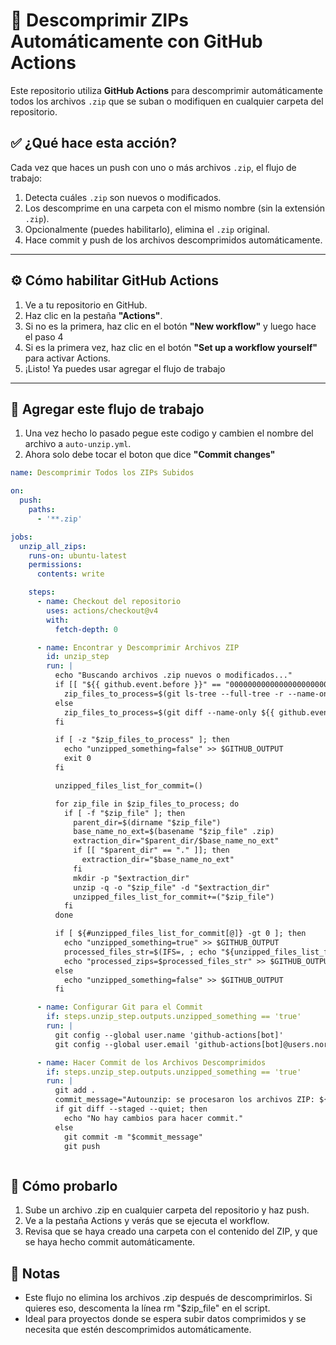 # 🚀 Descomprimir ZIPs Automáticamente con GitHub Actions

Este repositorio utiliza **GitHub Actions** para descomprimir automáticamente todos los archivos `.zip` que se suban o modifiquen en cualquier carpeta del repositorio.

## ✅ ¿Qué hace esta acción?

Cada vez que haces un push con uno o más archivos `.zip`, el flujo de trabajo:

1. Detecta cuáles `.zip` son nuevos o modificados.
2. Los descomprime en una carpeta con el mismo nombre (sin la extensión `.zip`).
3. Opcionalmente (puedes habilitarlo), elimina el `.zip` original.
4. Hace commit y push de los archivos descomprimidos automáticamente.

---

## ⚙️ Cómo habilitar GitHub Actions

1. Ve a tu repositorio en GitHub.
2. Haz clic en la pestaña **"Actions"**.
3. Si no es la primera, haz clic en el botón **"New workflow"** y luego hace el paso 4
4. Si es la primera vez, haz clic en el botón **"Set up a workflow yourself"** para activar Actions.
5. ¡Listo! Ya puedes usar agregar el flujo de trabajo

---

## 📂 Agregar este flujo de trabajo

1. Una vez hecho lo pasado pegue este codigo y cambien el nombre del archivo a  `auto-unzip.yml`.
2. Ahora solo debe tocar el boton que dice **"Commit changes"**

```yaml
name: Descomprimir Todos los ZIPs Subidos

on:
  push:
    paths:
      - '**.zip'

jobs:
  unzip_all_zips:
    runs-on: ubuntu-latest
    permissions:
      contents: write

    steps:
      - name: Checkout del repositorio
        uses: actions/checkout@v4
        with:
          fetch-depth: 0

      - name: Encontrar y Descomprimir Archivos ZIP
        id: unzip_step
        run: |
          echo "Buscando archivos .zip nuevos o modificados..."
          if [[ "${{ github.event.before }}" == "0000000000000000000000000000000000000000" ]]; then
            zip_files_to_process=$(git ls-tree --full-tree -r --name-only ${{ github.sha }} | grep '\.zip$' || true)
          else
            zip_files_to_process=$(git diff --name-only ${{ github.event.before }} ${{ github.sha }} | grep '\.zip$' || true)
          fi

          if [ -z "$zip_files_to_process" ]; then
            echo "unzipped_something=false" >> $GITHUB_OUTPUT
            exit 0
          fi

          unzipped_files_list_for_commit=()

          for zip_file in $zip_files_to_process; do
            if [ -f "$zip_file" ]; then
              parent_dir=$(dirname "$zip_file")
              base_name_no_ext=$(basename "$zip_file" .zip)
              extraction_dir="$parent_dir/$base_name_no_ext"
              if [[ "$parent_dir" == "." ]]; then
                extraction_dir="$base_name_no_ext"
              fi
              mkdir -p "$extraction_dir"
              unzip -q -o "$zip_file" -d "$extraction_dir"
              unzipped_files_list_for_commit+=("$zip_file")
            fi
          done

          if [ ${#unzipped_files_list_for_commit[@]} -gt 0 ]; then
            echo "unzipped_something=true" >> $GITHUB_OUTPUT
            processed_files_str=$(IFS=, ; echo "${unzipped_files_list_for_commit[*]}")
            echo "processed_zips=$processed_files_str" >> $GITHUB_OUTPUT
          else
            echo "unzipped_something=false" >> $GITHUB_OUTPUT
          fi

      - name: Configurar Git para el Commit
        if: steps.unzip_step.outputs.unzipped_something == 'true'
        run: |
          git config --global user.name 'github-actions[bot]'
          git config --global user.email 'github-actions[bot]@users.noreply.github.com'

      - name: Hacer Commit de los Archivos Descomprimidos
        if: steps.unzip_step.outputs.unzipped_something == 'true'
        run: |
          git add .
          commit_message="Autounzip: se procesaron los archivos ZIP: ${{ steps.unzip_step.outputs.processed_zips }}"
          if git diff --staged --quiet; then
            echo "No hay cambios para hacer commit."
          else
            git commit -m "$commit_message"
            git push



```

## 🧪 Cómo probarlo
1. Sube un archivo .zip en cualquier carpeta del repositorio y haz push.
2. Ve a la pestaña Actions y verás que se ejecuta el workflow.
3. Revisa que se haya creado una carpeta con el contenido del ZIP, y que se haya hecho commit automáticamente.

## 📝 Notas
* Este flujo no elimina los archivos .zip después de descomprimirlos. Si quieres eso, descomenta la línea rm "$zip_file" en el script.
* Ideal para proyectos donde se espera subir datos comprimidos y se necesita que estén descomprimidos automáticamente.
